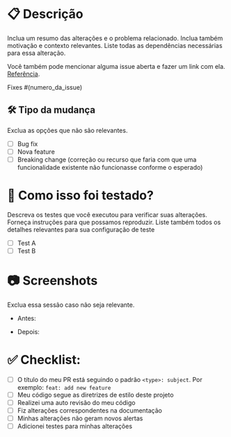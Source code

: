 # 📋 Descrição

Inclua um resumo das alterações e o problema relacionado. Inclua também motivação e contexto relevantes. Liste todas as dependências necessárias para essa alteração.

Você também pode mencionar alguma issue aberta e fazer um link com ela. [Referência](https://docs.github.com/en/issues/tracking-your-work-with-issues/linking-a-pull-request-to-an-issue#linking-a-pull-request-to-an-issue-using-a-keyword).

Fixes #(numero_da_issue)

## 🛠️ Tipo da mudança

Exclua as opções que não são relevantes.

- [ ] Bug fix
- [ ] Nova feature
- [ ] Breaking change (correção ou recurso que faria com que uma funcionalidade existente não funcionasse conforme o esperado)

# 🧪 Como isso foi testado?

Descreva os testes que você executou para verificar suas alterações. Forneça instruções para que possamos reproduzir. Liste também todos os detalhes relevantes para sua configuração de teste

- [ ] Test A
- [ ] Test B

# 📷 Screenshots

Exclua essa sessão caso não seja relevante.

- Antes:

- Depois:

# ✅ Checklist:

- [ ] O título do meu PR está seguindo o padrão `<type>: subject`. Por exemplo: `feat: add new feature`
- [ ] Meu código segue as diretrizes de estilo deste projeto
- [ ] Realizei uma auto revisão do meu código
- [ ] Fiz alterações correspondentes na documentação
- [ ] Minhas alterações não geram novos alertas
- [ ] Adicionei testes para minhas alterações
